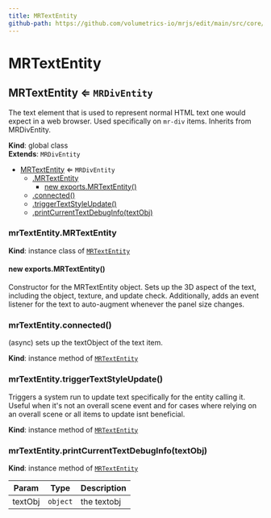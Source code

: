 ```yaml
---
title: MRTextEntity
github-path: https://github.com/volumetrics-io/mrjs/edit/main/src/core/entities/MRTextEntity.js
---
```

# MRTextEntity

<a name="MRTextEntity"></a>

## MRTextEntity ⇐ <code>MRDivEntity</code>
The text element that is used to represent normal HTML text one would expect in a web browser.
           Used specifically on `mr-div` items.
           Inherits from MRDivEntity.

**Kind**: global class  
**Extends**: <code>MRDivEntity</code>  

* [MRTextEntity](#MRTextEntity) ⇐ <code>MRDivEntity</code>
    * [.MRTextEntity](#MRTextEntity+MRTextEntity)
        * [new exports.MRTextEntity()](#new_MRTextEntity+MRTextEntity_new)
    * [.connected()](#MRTextEntity+connected)
    * [.triggerTextStyleUpdate()](#MRTextEntity+triggerTextStyleUpdate)
    * [.printCurrentTextDebugInfo(textObj)](#MRTextEntity+printCurrentTextDebugInfo)

<a name="MRTextEntity+MRTextEntity"></a>

### mrTextEntity.MRTextEntity
**Kind**: instance class of [<code>MRTextEntity</code>](#MRTextEntity)  
<a name="new_MRTextEntity+MRTextEntity_new"></a>

#### new exports.MRTextEntity()
Constructor for the MRTextEntity object.
             Sets up the 3D aspect of the text, including the object, texture, and update check.
             Additionally, adds an event listener for the text to auto-augment whenever the panel size changes.

<a name="MRTextEntity+connected"></a>

### mrTextEntity.connected()
(async) sets up the textObject of the text item.

**Kind**: instance method of [<code>MRTextEntity</code>](#MRTextEntity)  
<a name="MRTextEntity+triggerTextStyleUpdate"></a>

### mrTextEntity.triggerTextStyleUpdate()
Triggers a system run to update text specifically for the entity calling it. Useful when it's not an overall scene event and for cases where
relying on an overall scene or all items to update isnt beneficial.

**Kind**: instance method of [<code>MRTextEntity</code>](#MRTextEntity)  
<a name="MRTextEntity+printCurrentTextDebugInfo"></a>

### mrTextEntity.printCurrentTextDebugInfo(textObj)
**Kind**: instance method of [<code>MRTextEntity</code>](#MRTextEntity)  

| Param | Type | Description |
| --- | --- | --- |
| textObj | <code>object</code> | the textobj |

